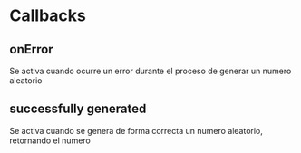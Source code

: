 # Callbacks

## onError

Se activa cuando ocurre un error durante el proceso de generar un numero aleatorio

## successfully generated

Se activa cuando se genera de forma correcta un numero aleatorio, retornando el numero

